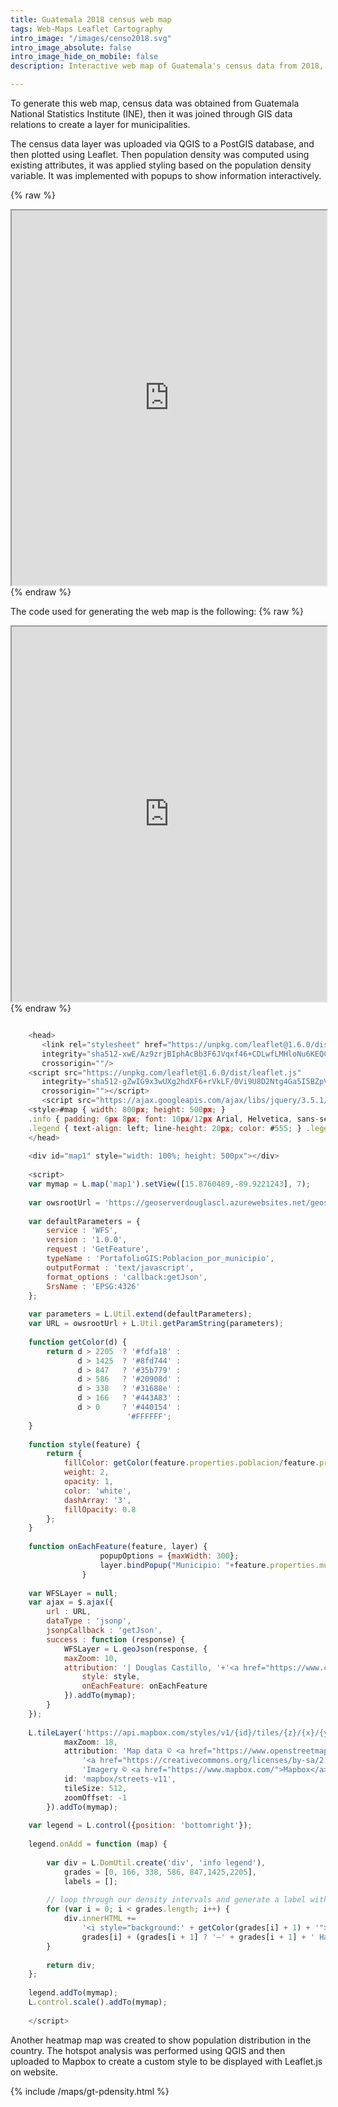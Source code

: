 ```yaml
---
title: Guatemala 2018 census web map
tags: Web-Maps Leaflet Cartography
intro_image: "/images/censo2018.svg"
intro_image_absolute: false
intro_image_hide_on_mobile: false
description: Interactive web map of Guatemala's census data from 2018, using Leaflet.js

---
```

To generate this web map, census data was obtained from Guatemala National Statistics Institute (INE), then it was joined through GIS data relations to create a layer for municipalities.

The census data layer was uploaded via QGIS to a PostGIS database, and then plotted using Leaflet. Then population density was computed using existing attributes, it was applied styling based on the population density variable. It was implemented with popups to show information interactively.

{% raw %}

<iframe src="https://douglascl.xyz/assets/maps/censo2018.html" width="100%" height="600px"></iframe> {% endraw %}

The code used for generating the web map is the following:
{% raw %}
<iframe src="https://douglascl.xyz/assets/maps/mb-heatmap.html" width="100%" height="600px"></iframe>
{% endraw %}

```javascript

    <head>
       <link rel="stylesheet" href="https://unpkg.com/leaflet@1.6.0/dist/leaflet.css"
       integrity="sha512-xwE/Az9zrjBIphAcBb3F6JVqxf46+CDLwfLMHloNu6KEQCAWi6HcDUbeOfBIptF7tcCzusKFjFw2yuvEpDL9wQ=="
       crossorigin=""/>
    <script src="https://unpkg.com/leaflet@1.6.0/dist/leaflet.js"
       integrity="sha512-gZwIG9x3wUXg2hdXF6+rVkLF/0Vi9U8D2Ntg4Ga5I5BZpVkVxlJWbSQtXPSiUTtC0TjtGOmxa1AJPuV0CPthew=="
       crossorigin=""></script>
       <script src="https://ajax.googleapis.com/ajax/libs/jquery/3.5.1/jquery.min.js"></script>
    <style>#map { width: 800px; height: 500px; }
    .info { padding: 6px 8px; font: 10px/12px Arial, Helvetica, sans-serif; background: white; background: rgba(255,255,255,0.8); box-shadow: 0 0 15px rgba(0,0,0,0.2); border-radius: 5px; } .info h4 { margin: 0 0 5px; color: #777; }
    .legend { text-align: left; line-height: 20px; color: #555; } .legend i { width: 60px; height: 18px; float: left; margin-right: 8px; opacity: 1; }</style>
    </head>
    
    <div id="map1" style="width: 100%; height: 500px"></div>
    
    <script>
    var mymap = L.map('map1').setView([15.8760489,-89.9221243], 7);
    
    var owsrootUrl = 'https://geoserverdouglascl.azurewebsites.net/geoserver/ows';
    
    var defaultParameters = {
        service : 'WFS',
        version : '1.0.0',
        request : 'GetFeature',
        typeName : 'PortafolioGIS:Poblacion_por_municipio',
        outputFormat : 'text/javascript',
        format_options : 'callback:getJson',
        SrsName : 'EPSG:4326'
    };
    
    var parameters = L.Util.extend(defaultParameters);
    var URL = owsrootUrl + L.Util.getParamString(parameters);
    
    function getColor(d) {
        return d > 2205  ? '#fdfa18' :
               d > 1425  ? '#8fd744' :
               d > 847   ? '#35b779' :
               d > 586   ? '#20908d' :
               d > 338   ? '#31688e' :
               d > 166   ? '#443A83' :
               d > 0     ? '#440154' :
                          '#FFFFFF';
    }
    
    function style(feature) {
        return {
            fillColor: getColor(feature.properties.poblacion/feature.properties.shape_area*1000000),
            weight: 2,
            opacity: 1,
            color: 'white',
            dashArray: '3',
            fillOpacity: 0.8
        };
    }
    
    function onEachFeature(feature, layer) {
                    popupOptions = {maxWidth: 300};
                    layer.bindPopup("Municipio: "+feature.properties.municipio+"</b><br> Población: "+feature.properties.poblacion+" Hab.",popupOptions);
                }
    
    var WFSLayer = null;
    var ajax = $.ajax({
        url : URL,
        dataType : 'jsonp',
        jsonpCallback : 'getJson',
        success : function (response) {
            WFSLayer = L.geoJson(response, {
    	    maxZoom: 10,
    	    attribution: '| Douglas Castillo, '+'<a href="https://www.censopoblacion.gt/">INE Guatemala</a> ',
                style: style,
                onEachFeature: onEachFeature
            }).addTo(mymap);
        }
    });
    
    L.tileLayer('https://api.mapbox.com/styles/v1/{id}/tiles/{z}/{x}/{y}?access_token='MAPBOX_TOKEN', {crs: L.CRS.EPSG3857,
    		maxZoom: 18,
    		attribution: 'Map data © <a href="https://www.openstreetmap.org/">OpenStreetMap</a> contributors, ' +
    			'<a href="https://creativecommons.org/licenses/by-sa/2.0/">CC-BY-SA</a>, ' +
    			'Imagery © <a href="https://www.mapbox.com/">Mapbox</a>',
    		id: 'mapbox/streets-v11',
    		tileSize: 512,
    		zoomOffset: -1
    	}).addTo(mymap);
    
    var legend = L.control({position: 'bottomright'});
    
    legend.onAdd = function (map) {
    
        var div = L.DomUtil.create('div', 'info legend'),
            grades = [0, 166, 338, 586, 847,1425,2205],
            labels = [];
    
        // loop through our density intervals and generate a label with a colored square for each interval
        for (var i = 0; i < grades.length; i++) {
            div.innerHTML +=
                '<i style="background:' + getColor(grades[i] + 1) + '"></i> ' +
                grades[i] + (grades[i + 1] ? '–' + grades[i + 1] + ' Hab/km²<br>' : '+');
        }
    
        return div;
    };
    
    legend.addTo(mymap);
    L.control.scale().addTo(mymap);
    
    </script>
```

Another heatmap map was created to show population distribution in the country. The hotspot analysis was performed using QGIS and then uploaded to Mapbox to create a custom style to be displayed with Leaflet.js on website.

{% include /maps/gt-pdensity.html %}
